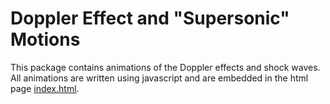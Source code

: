 # Doppler Effect and "Supersonic" Motions

This package contains animations of the Doppler effects and shock waves. 
All animations are written using javascript and are embedded in the html page 
[index.html](https://ytliu0.github.io/Doppler-Effect-and-Supersonic-Motions).
